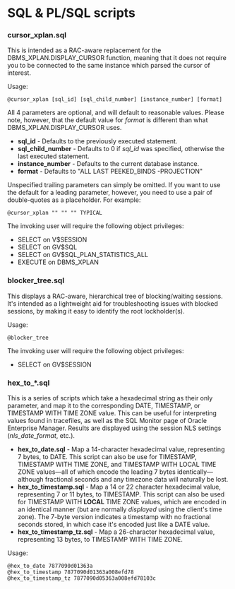 # SQL & PL/SQL scripts

### cursor_xplan.sql

This is intended as a RAC-aware replacement for the DBMS_XPLAN.DISPLAY_CURSOR function, meaning that it does not require you to be connected to the same instance which parsed the cursor of interest.

Usage:
```
@cursor_xplan [sql_id] [sql_child_number] [instance_number] [format]
```
All 4 parameters are optional, and will default to reasonable values. Please note, however, that the default value for *format* is different than what DBMS_XPLAN.DISPLAY_CURSOR uses.
* **sql_id** - Defaults to the previously executed statement.
* **sql_child_number** - Defaults to 0 if *sql_id* was specified, otherwise the last executed statement.
* **instance_number** - Defaults to the current database instance.
* **format** - Defaults to "ALL LAST PEEKED_BINDS -PROJECTION"

Unspecified trailing parameters can simply be omitted. If you want to use the default for a leading parameter, however, you need to use a pair of double-quotes as a placeholder. For example:
```
@cursor_xplan "" "" "" TYPICAL
```
The invoking user will require the following object privileges:

* SELECT on V$SESSION
* SELECT on GV$SQL
* SELECT on GV$SQL_PLAN_STATISTICS_ALL
* EXECUTE on DBMS_XPLAN

### blocker_tree.sql

This displays a RAC-aware, hierarchical tree of blocking/waiting sessions. It's intended as a lightweight aid for troubleshooting issues with blocked sessions, by making it easy to identify the root lockholder(s).

Usage:
```
@blocker_tree
```
The invoking user will require the following object privileges:

* SELECT on GV$SESSION

### hex_to_\*.sql

This is a series of scripts which take a hexadecimal string as their only parameter, and map it to the corresponding DATE, TIMESTAMP, or TIMESTAMP WITH TIME ZONE value. This can be useful for interpreting values found in tracefiles, as well as the SQL Monitor page of Oracle Enterprise Manager. Results are displayed using the session NLS settings (*nls_date_format*, etc.).

* **hex_to_date.sql** - Map a 14-character hexadecimal value, representing 7 bytes, to DATE. This script can also be use for TIMESTAMP, TIMESTAMP WITH TIME ZONE, and TIMESTAMP WITH LOCAL TIME ZONE values—all of which encode the leading 7 bytes identically—although fractional seconds and any timezone data will naturally be lost.
* **hex_to_timestamp.sql** - Map a 14 or 22 character hexadecimal value, representing 7 or 11 bytes, to TIMESTAMP. This script can also be used for TIMESTAMP WITH **LOCAL** TIME ZONE values, which are encoded in an identical manner (but are normally *displayed* using the client's time zone). The 7-byte version indicates a timestamp with no fractional seconds stored, in which case it's encoded just like a DATE value.
* **hex_to_timestamp_tz.sql** - Map a 26-character hexadecimal value, representing 13 bytes, to TIMESTAMP WITH TIME ZONE.

Usage:
```
@hex_to_date 7877090d01363a
@hex_to_timestamp 7877090d01363a008efd78
@hex_to_timestamp_tz 7877090d05363a008efd78103c
```